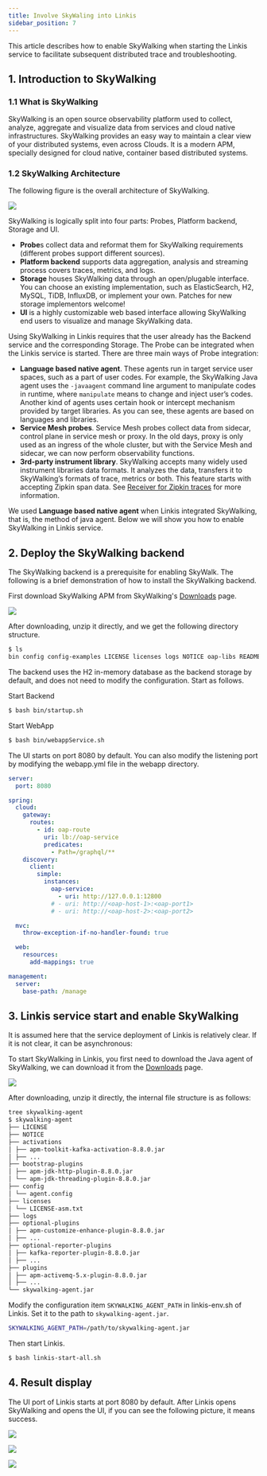 ```yaml
---
title: Involve SkyWaling into Linkis
sidebar_position: 7
---
```

This article describes how to enable SkyWalking when starting the Linkis service to facilitate subsequent distributed trace and troubleshooting.

## 1. Introduction to SkyWalking

### 1.1 What is SkyWalking

SkyWalking is an open source observability platform used to collect, analyze, aggregate and visualize data from services and cloud native infrastructures. SkyWalking provides an easy way to maintain a clear view of your distributed systems, even across Clouds. It is a modern APM, specially designed for cloud native, container based distributed systems.

### 1.2 SkyWalking Architecture

The following figure is the overall architecture of SkyWalking.

![](/Images/deployment/skywalking/SkyWalking_Architecture.png)

SkyWalking is logically split into four parts: Probes, Platform backend, Storage and UI.
- **Probe**s collect data and reformat them for SkyWalking requirements (different probes support different sources).
- **Platform backend** supports data aggregation, analysis and streaming process covers traces, metrics, and logs.
- **Storage** houses SkyWalking data through an open/plugable interface. You can choose an existing implementation, such as ElasticSearch, H2, MySQL, TiDB, InfluxDB, or implement your own. Patches for new storage implementors welcome!
- **UI** is a highly customizable web based interface allowing SkyWalking end users to visualize and manage SkyWalking data.

Using SkyWalking in Linkis requires that the user already has the Backend service and the corresponding Storage. The Probe can be integrated when the Linkis service is started. There are three main ways of Probe integration:

- **Language based native agent**. These agents run in target service user spaces, such as a part of user codes. For example, the SkyWalking Java agent uses the `-javaagent` command line argument to manipulate codes in runtime, where `manipulate` means to change and inject user’s codes. Another kind of agents uses certain hook or intercept mechanism provided by target libraries. As you can see, these agents are based on languages and libraries.
- **Service Mesh probes**. Service Mesh probes collect data from sidecar, control plane in service mesh or proxy. In the old days, proxy is only used as an ingress of the whole cluster, but with the Service Mesh and sidecar, we can now perform observability functions.
- **3rd-party instrument library**. SkyWalking accepts many widely used instrument libraries data formats. It analyzes the data, transfers it to SkyWalking’s formats of trace, metrics or both. This feature starts with accepting Zipkin span data. See [Receiver for Zipkin traces](https://skywalking.apache.org/docs/main/latest/en/setup/backend/zipkin-trace) for more information.

We used **Language based native agent** when Linkis integrated SkyWalking, that is, the method of java agent. Below we will show you how to enable SkyWalking in Linkis service.


## 2. Deploy the SkyWalking backend
The SkyWalking backend is a prerequisite for enabling SkyWalk. The following is a brief demonstration of how to install the SkyWalking backend.

First download SkyWalking APM from SkyWalking's [Downloads](https://skywalking.apache.org/downloads/) page.

![](/Images/deployment/skywalking/SkyWalking_APM_Download.png)

After downloading, unzip it directly, and we get the following directory structure.
```bash
$ ls
bin config config-examples LICENSE licenses logs NOTICE oap-libs README.txt tools webapp
````

The backend uses the H2 in-memory database as the backend storage by default, and does not need to modify the configuration. Start as follows.

Start Backend
```bash
$ bash bin/startup.sh
````

Start WebApp
```bash
$ bash bin/webappService.sh
````

The UI starts on port 8080 by default. You can also modify the listening port by modifying the webapp.yml file in the webapp directory.
````yaml
server:
  port: 8080

spring:
  cloud:
    gateway:
      routes:
        - id: oap-route
          uri: lb://oap-service
          predicates:
            - Path=/graphql/**
    discovery:
      client:
        simple:
          instances:
            oap-service:
              - uri: http://127.0.0.1:12800
            # - uri: http://<oap-host-1>:<oap-port1>
            # - uri: http://<oap-host-2>:<oap-port2>

  mvc:
    throw-exception-if-no-handler-found: true

  web:
    resources:
      add-mappings: true

management:
  server:
    base-path: /manage
````

## 3. Linkis service start and enable SkyWalking

It is assumed here that the service deployment of Linkis is relatively clear. If it is not clear, it can be asynchronous:

To start SkyWalking in Linkis, you first need to download the Java agent of SkyWalking, we can download it from the [Downloads](https://skywalking.apache.org/downloads/) page.

![](/Images/deployment/skywalking/SkyWalking_Agent_Download.png)

After downloading, unzip it directly, the internal file structure is as follows:
```bash
tree skywalking-agent
$ skywalking-agent
├── LICENSE
├── NOTICE
├── activations
│ ├── apm-toolkit-kafka-activation-8.8.0.jar
│ ├── ...
├── bootstrap-plugins
│ ├── apm-jdk-http-plugin-8.8.0.jar
│ └── apm-jdk-threading-plugin-8.8.0.jar
├── config
│ └── agent.config
├── licenses
│ └── LICENSE-asm.txt
├── logs
├── optional-plugins
│ ├── apm-customize-enhance-plugin-8.8.0.jar
│ ├── ...
├── optional-reporter-plugins
│ ├── kafka-reporter-plugin-8.8.0.jar
│ ├── ...
├── plugins
│ ├── apm-activemq-5.x-plugin-8.8.0.jar
│ ├── ...
└── skywalking-agent.jar

````

Modify the configuration item `SKYWALKING_AGENT_PATH` in linkis-env.sh of Linkis. Set it to the path to `skywalking-agent.jar`.
```bash
SKYWALKING_AGENT_PATH=/path/to/skywalking-agent.jar
````

Then start Linkis.

```bash
$ bash linkis-start-all.sh
````

## 4. Result display

The UI port of Linkis starts at port 8080 by default. After Linkis opens SkyWalking and opens the UI, if you can see the following picture, it means success.

![](/Images/deployment/skywalking/SkyWalking_UI_Dashboard.png)

![](/Images/deployment/skywalking/SkyWalking_UI_Dashboard2.png)

![](/Images/deployment/skywalking/SkyWalking_Topology.png)